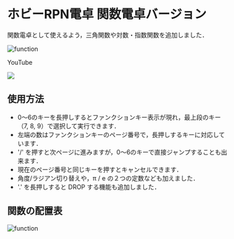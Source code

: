 # ホビーRPN電卓 関数電卓バージョン

関数電卓として使えるよう，三角関数や対数・指数関数を追加しました．

![function](https://user-images.githubusercontent.com/86639425/127173781-89b7e90b-4101-4f0c-a79f-4f5ab58023f1.jpg)

YouTube

[![](https://img.youtube.com/vi/OuhnKmBOCCM/0.jpg)](https://www.youtube.com/watch?v=OuhnKmBOCCM)

## 使用方法

- 0〜6のキーを長押しするとファンクションキー表示が現れ，最上段のキー（7, 8, 9）で選択して実行できます．
- 左端の数はファンクションキーのページ番号で，長押しするキーに対応しています．
- '/' を押すと次ページに進みますが，0〜6のキーで直接ジャンプすることも出来ます．
- 現在のページ番号と同じキーを押すとキャンセルできます．
- 角度/ラジアン切り替えや，π / e の２つの定数なども加えました．
- '.' を長押しすると DROP する機能も追加しました．

## 関数の配置表

![function](https://user-images.githubusercontent.com/86639425/127170042-d951e3f5-05eb-4307-87a6-fc83d6b36186.jpg)
